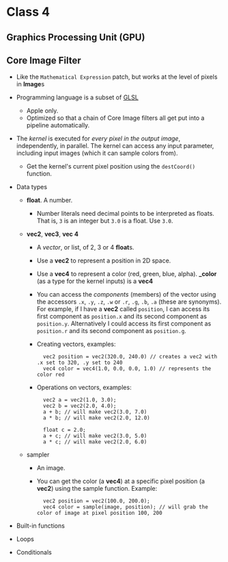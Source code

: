 # Class 4

## Graphics Processing Unit (GPU)



## Core Image Filter

* Like the `Mathematical Expression` patch, but works at the level of pixels in **Image**s

* Programming language is a subset of [GLSL](http://en.wikipedia.org/wiki/GLSL)

    * Apple only.
    * Optimized so that a chain of Core Image filters all get put into a pipeline automatically.

* The *kernel* is executed for *every pixel in the output image*, independently, in parallel. The kernel can access any input parameter, including input images (which it can sample colors from).

    * Get the kernel's current pixel position using the `destCoord()` function.

* Data types
    
    * **float**. A number.
        * Number literals need decimal points to be interpreted as floats. That is, `3` is an integer but `3.0` is a float. Use `3.0`.
    
    * **vec2**, **vec3**, **vec 4**
        * A *vector*, or list, of 2, 3 or 4 **float**s.
        * Use a **vec2** to represent a position in 2D space.
        * Use a **vec4** to represent a color (red, green, blue, alpha). **_color** (as a type for the kernel inputs) is a **vec4**
        * You can access the *components* (members) of the vector using the accessors `.x`, `.y`, `.z`, `.w` or `.r`, `.g`, `.b`, `.a` (these are synonyms). For example, if I have a **vec2** called `position`, I can access its first component as `position.x` and its second component as `position.y`. Alternatively I could access its first component as `position.r` and its second component as `position.g`.
        * Creating vectors, examples:
        
                vec2 position = vec2(320.0, 240.0) // creates a vec2 with .x set to 320, .y set to 240
                vec4 color = vec4(1.0, 0.0, 0.0, 1.0) // represents the color red
        
        * Operations on vectors, examples:
        
                vec2 a = vec2(1.0, 3.0);
                vec2 b = vec2(2.0, 4.0);
                a + b; // will make vec2(3.0, 7.0)
                a * b; // will make vec2(2.0, 12.0)
                
                float c = 2.0;
                a + c; // will make vec2(3.0, 5.0)
                a * c; // will make vec2(2.0, 6.0)
    
    * sampler
        * An image.
        * You can get the color (a **vec4**) at a specific pixel position (a **vec2**) using the sample function. Example:
        
                vec2 position = vec2(100.0, 200.0);
                vec4 color = sample(image, position); // will grab the color of image at pixel position 100, 200
        
* Built-in functions

* Loops

* Conditionals
